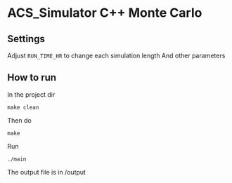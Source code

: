 # ACS_Simulator C++ Monte Carlo

## Settings
Adjust `RUN_TIME_HR` to change each simulation length
And other parameters

## How to run
In the project dir

```
make clean
```
Then do
```
make
```
Run
```
./main
```
The output file is in /output
